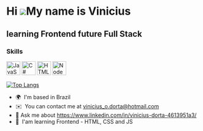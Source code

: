 Hi ![](https://user-images.githubusercontent.com/18350557/176309783-0785949b-9127-417c-8b55-ab5a4333674e.gif)My name is Vinicius
================================================================================================================================

learning Frontend future Full Stack
-----------------------------------

### Skills


<a href="https://developer.mozilla.org/en-US/docs/Web/JavaScript" rel="nofollow"><img src="https://raw.githubusercontent.com/danielcranney/readme-generator/main/public/icons/skills/javascript-colored.svg" width="36" height="36" alt="JavaScript" style="max-width: 100%;"></a>
<a href="https://docs.microsoft.com/en-us/dotnet/csharp/" rel="nofollow"><img src="https://raw.githubusercontent.com/danielcranney/readme-generator/main/public/icons/skills/csharp-colored.svg" width="36" height="36" alt="C#" style="max-width: 100%;"></a>
<a href="https://developer.mozilla.org/en-US/docs/Glossary/HTML5" rel="nofollow"><img src="https://raw.githubusercontent.com/danielcranney/readme-generator/main/public/icons/skills/html5-colored.svg" width="36" height="36" alt="HTML5" style="max-width: 100%;"></a>
<a href="https://nodejs.org/en/" rel="nofollow"><img src="https://raw.githubusercontent.com/danielcranney/readme-generator/main/public/icons/skills/nodejs-colored.svg" width="36" height="36" alt="NodeJS" style="max-width: 100%;"></a>

[![Top Langs](https://github-readme-stats.vercel.app/api/top-langs/?username=ViniciusDorta&custom_title=My%20Projects%20Languages&theme=dark&langs_count=8)](https://github.com/anuraghazra/github-readme-stats)


*   🌍  I'm based in Brazil
*   ✉️  You can contact me at [vinicius\_o.dorta@hotmail.com](mailto:vinicius_o.dorta@hotmail.com)
*   💬  Ask me about https://www.linkedin.com/in/vinicius-dorta-4613951a3/  
*   🧠  I'am learning Frontend - HTML, CSS and JS
